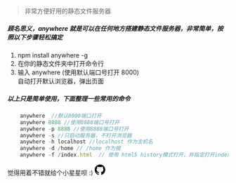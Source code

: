 > 非常方便好用的静态文件服务器
##### 顾名思义，anywhere 就是可以在任何地方搭建静态文件服务器，非常简单，按照以下步骤轻松搞定


<ol>
   <li>npm install anywhere -g </li>
   <li>在你的静态文件夹中打开命令行</li>
   <li>输入 anywhere (使用默认端口号打开 8000)</li>
   <li style="list-style:none">自动打开默认浏览器，弹出页面</li>
</ol>

##### 以上只是简单使用，下面整理一些常用的命令

```javascript
	anywhere  //默认8000端口打开
	anywhere 8888 //使用8888端口号打开
	anywhere -p 8888 //使用8888端口号打开
	anywhere -s //只启动服务器，不打开浏览器
	anywhere -h localhost //localhost 作为主机名
	anywhere -d /home // /home 作为根
	anywhere -f /index.html  // 使用 html5 history模式打开，并指定打开index.html
```

觉得用着不错就给个小星星呗 :)
<a href="https://github.com/zzf88521/anywhere" aria-label="Homepage" class="site-footer-mark" title="Star Me">
      <svg aria-hidden="true" class="octicon octicon-mark-github" height="24" version="1.1" viewBox="0 0 16 16" width="24"><path fill-rule="evenodd" d="M8 0C3.58 0 0 3.58 0 8c0 3.54 2.29 6.53 5.47 7.59.4.07.55-.17.55-.38 0-.19-.01-.82-.01-1.49-2.01.37-2.53-.49-2.69-.94-.09-.23-.48-.94-.82-1.13-.28-.15-.68-.52-.01-.53.63-.01 1.08.58 1.23.82.72 1.21 1.87.87 2.33.66.07-.52.28-.87.51-1.07-1.78-.2-3.64-.89-3.64-3.95 0-.87.31-1.59.82-2.15-.08-.2-.36-1.02.08-2.12 0 0 .67-.21 2.2.82.64-.18 1.32-.27 2-.27.68 0 1.36.09 2 .27 1.53-1.04 2.2-.82 2.2-.82.44 1.1.16 1.92.08 2.12.51.56.82 1.27.82 2.15 0 3.07-1.87 3.75-3.65 3.95.29.25.54.73.54 1.48 0 1.07-.01 1.93-.01 2.2 0 .21.15.46.55.38A8.013 8.013 0 0 0 16 8c0-4.42-3.58-8-8-8z"></path></svg>
</a>
